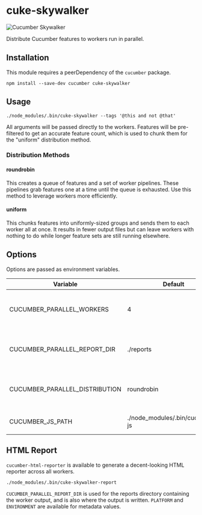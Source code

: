 cuke-skywalker
==============
![Cucumber Skywalker](https://i.imgur.com/4JfYnAJ.jpg)

Distribute Cucumber features to workers run in parallel.

Installation
------------

This module requires a peerDependency of the `cucumber` package.

```shell
npm install --save-dev cucumber cuke-skywalker
```

Usage
-----

```shell
./node_modules/.bin/cuke-skywalker --tags '@this and not @that'
```

All arguments will be passed directly to the workers. Features will be pre-filtered to get an accurate
feature count, which is used to chunk them for the "uniform" distribution method.

### Distribution Methods

#### roundrobin

This creates a queue of features and a set of worker pipelines. These pipelines grab features one at a time
until the queue is exhausted. Use this method to leverage workers more efficiently.

#### uniform

This chunks features into uniformly-sized groups and sends them to each worker all at once. It results in fewer
output files but can leave workers with nothing to do while longer feature sets are still running elsewhere.

Options
-------

Options are passed as environment variables.

| Variable                       | Default                         | Description |
| ------------------------------ | ----------                      | ----------- |
| CUCUMBER_PARALLEL_WORKERS      | 4                               | Number of worker processes to distribute features to |
| CUCUMBER_PARALLEL_REPORT_DIR   | ./reports                       | Output directory for worker output JSON files |
| CUCUMBER_PARALLEL_DISTRIBUTION | roundrobin                      | Method for distributing features (roundrobin or uniform) |
| CUCUMBER_JS_PATH               | ./node_modules/.bin/cucumber-js | Path to the cucumber-js bin |

HTML Report
-----------

`cucumber-html-reporter` is available to generate a decent-looking HTML reporter across all workers.

```shell
./node_modules/.bin/cuke-skywalker-report
```

`CUCUMBER_PARALLEL_REPORT_DIR` is used for the reports directory containing the worker output, and is also where
the output is written. `PLATFORM` and `ENVIRONMENT` are available for metadata values.

